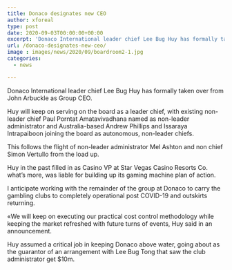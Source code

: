 ```yaml
---
title: Donaco designates new CEO
author: xforeal 
type: post
date: 2020-09-03T00:00:00+00:00
excerpt: 'Donaco International leader chief Lee Bug Huy has formally taken over from John Arbuckle as Group CEO '
url: /donaco-designates-new-ceo/
image : images/news/2020/09/boardroom2-1.jpg
categories:
  - news

---
```

 

Donaco International leader chief Lee Bug Huy has formally taken over from John Arbuckle as Group CEO. 

Huy will keep on serving on the board as a leader chief, with existing non-leader chief Paul Porntat Amatavivadhana named as non-leader administrator and Australia-based Andrew Phillips and Issaraya Intrapaiboon joining the board as autonomous, non-leader chiefs. 

This follows the flight of non-leader administrator Mel Ashton and non chief Simon Vertullo from the load up. 

Huy in the past filled in as Casino VP at Star Vegas Casino Resorts Co. what&#8217;s more, was liable for building up its gaming machine plan of action. 

I anticipate working with the remainder of the group at Donaco to carry the gambling clubs to completely operational post COVID-19 and outskirts returning. 

&#171;We will keep on executing our practical cost control methodology while keeping the market refreshed with future turns of events, Huy said in an announcement. 

Huy assumed a critical job in keeping Donaco above water, going about as the guarantor of an arrangement with Lee Bug Tong that saw the club administrator get $10m.